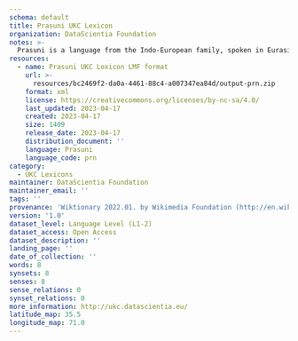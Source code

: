 ```yaml
---
schema: default
title: Prasuni UKC Lexicon
organization: DataScientia Foundation
notes: >-
  Prasuni is a language from the Indo-European family, spoken in Eurasia. The UKC Lexicon of Prasuni is represented as a lexico-semantic network. It consists of words, word senses, synsets, as well as sense-level and synset-level relationships.
resources:
  - name: Prasuni UKC Lexicon LMF format
    url: >-
      resources/bc2469f2-da0a-4461-88c4-a007347ea84d/output-prn.zip
    format: xml
    license: https://creativecommons.org/licenses/by-nc-sa/4.0/
    last_updated: 2023-04-17
    created: 2023-04-17
    size: 1409
    release_date: 2023-04-17
    distribution_document: ''
    language: Prasuni
    language_code: prn
category:
  - UKC Lexicons
maintainer: DataScientia Foundation
maintainer_email: ''
tags: ''
provenance: 'Wiktionary 2022.01. by Wikimedia Foundation (http://en.wiktionary.org); Princeton WordNet 2.1 by Princeton University (https://wordnet.princeton.edu)'
version: '1.0'
dataset_level: Language Level (L1-2)
dataset_access: Open Access
dataset_description: ''
landing_page: ''
date_of_collection: ''
words: 8
synsets: 8
senses: 8
sense_relations: 0
synset_relations: 0
more_information: http://ukc.datascientia.eu/
latitude_map: 35.5
longitude_map: 71.0
---
```

